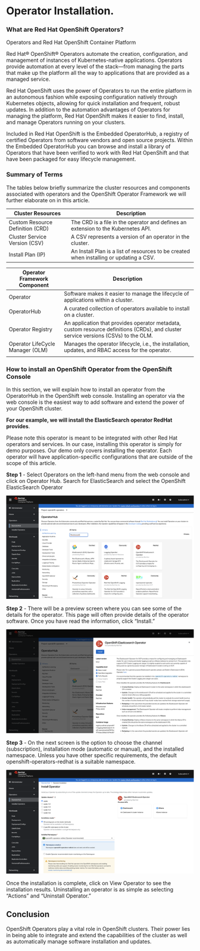 # Operator Installation. 

### What are Red Hat OpenShift Operators?

Operators and Red Hat OpenShift Container Platform

Red Hat® OpenShift® Operators automate the creation, configuration, and management of instances of Kubernetes-native applications. Operators provide automation at every level of the stack—from managing the parts that make up the platform all the way to applications that are provided as a managed service.

Red Hat OpenShift uses the power of Operators to run the entire platform in an autonomous fashion while exposing configuration natively through Kubernetes objects, allowing for quick installation and frequent, robust updates. In addition to the automation advantages of Operators for managing the platform, Red Hat OpenShift makes it easier to find, install, and manage Operators running on your clusters.

Included in Red Hat OpenShift is the Embedded OperatorHub, a registry of certified Operators from software vendors and open source projects. Within the Embedded OperatorHub you can browse and install a library of Operators that have been verified to work with Red Hat OpenShift and that have been packaged for easy lifecycle management.


### Summary of Terms

The tables below briefly summarize the cluster resources and components associated with operators and the OpenShift Operator Framework we will further elaborate on in this article.

|**Cluster Resources**| **Description** | 
|------------|-----------------|
|Custom Resource Definition (CRD)  |The CRD is a file in the operator and defines an extension to the Kubernetes API. |
|Cluster Service Version (CSV) |A CSV represents a version of an operator in the cluster.  |
|Install Plan (IP)  |An Install Plan is a list of resources to be created when installing or updating a CSV.  |


|**Operator Framework Component**	| **Description** | 
|------------|-----------------|
|Operator  |Software makes it easier to manage the lifecycle of applications within a cluster. |
|OperatorHub |A curated collection of operators available to install on a cluster.  |
|Operator Registry |An application that provides operator metadata, custom resource definitions (CRDs), and cluster service versions (CSVs) to the OLM.  |
|Operator LifeCycle Manager (OLM)	|Manages the operator lifecycle, i.e., the installation, updates, and RBAC access for the operator.|
|||


### How to install an OpenShift Operator from the OpenShift Console

In this section, we will explain how to install an operator from the OperatorHub in the OpenShift web console. Installing an operator via the web console is the easiest way to add software and extend the power of your OpenShift cluster. 

**For our example, we will install the ElasticSearch operator RedHat provides**. 

Please note this operator is meant to be integrated with other Red Hat operators and services. In our case, installing this operator is simply for demo purposes. Our demo only covers installing the operator. Each operator will have application-specific configurations that are outside of the scope of this article. 

**Step 1** - Select Operators on the left-hand menu from the web console and click on Operator Hub. Search for ElasticSearch and select the OpenShift ElasticSearch Operator

![Alt text](article-openshift-operators_Img2-1.png)

**Step 2** - There will be a preview screen where you can see some of the details for the operator. This page will often provide details of the operator software. Once you have read the information, click “Install.”

![Alt text](article-openshift-operators_Img3.png)

**Step 3** - On the next screen is the option to choose the channel (subscription), installation mode (automatic or manual), and the installed namespace. Unless you have other specific requirements, the default openshift-operators-redhat is a suitable namespace. 

![Alt text](article-openshift-operators_Img4.png)

Once the installation is complete, click on View Operator to see the installation results. Uninstalling an operator is as simple as selecting “Actions” and “Uninstall Operator.”


## Conclusion

OpenShift Operators play a vital role in OpenShift clusters. Their power lies in being able to integrate and extend the capabilities of the cluster as well as automatically manage software installation and updates.


